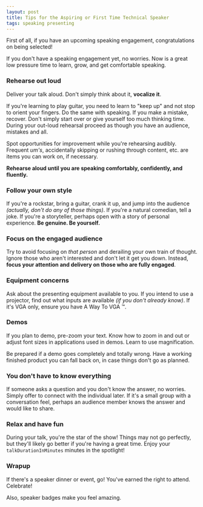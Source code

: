 ```yaml
---
layout: post
title: Tips for the Aspiring or First Time Technical Speaker
tags: speaking presenting
---
```


First of all, if you have an upcoming speaking engagement, congratulations on being selected!

If you don't have a speaking engagement yet, no worries. Now is a great low pressure time to learn, grow, and get comfortable speaking.

### Rehearse out loud

Deliver your talk aloud. Don't simply think about it, **vocalize it**.

If you're learning to play guitar, you need to learn to "keep up" and not stop to orient your fingers. Do the same with speaking. If you make a mistake, recover. Don't simply start over or give yourself too much thinking time. During your out-loud rehearsal proceed as though you have an audience, mistakes and all.

Spot opportunities for improvement while you're rehearsing audibly. Frequent *um's*, accidentally skipping or rushing through content, etc. are items you can work on, if necessary.

**Rehearse aloud until you are speaking comfortably, confidently, and fluently.**

### Follow your own style

If you're a rockstar, bring a guitar, crank it up, and jump into the audience *(actually, don't do any of those things)*. If you're a natural comedian, tell a joke. If you're a storyteller, perhaps open with a story of personal experience. **Be genuine. Be yourself.**

### Focus on the engaged audience

Try to avoid focusing on *that person* and derailing your own train of thought. Ignore those who aren't interested and don't let it get you down. Instead, **focus your attention and delivery on those who are fully engaged**.

### Equipment concerns

Ask about the presenting equipment available to you. If you intend to use a projector, find out what inputs are available *(if you don't already know)*. If it's VGA only, ensure you have A Way To VGA &trade;.

### Demos

If you plan to demo, pre-zoom your text. Know how to zoom in and out or adjust font sizes in applications used in demos. Learn to use magnification.

Be prepared if a demo goes completely and totally wrong. Have a working finished product you can fall back on, in case things don't go as planned.

### You don't have to know everything

If someone asks a question and you don't know the answer, no worries. Simply offer to connect with the individual later. If it's a small group with a conversation feel, perhaps an audience member knows the answer and would like to share.

### Relax and have fun

During your talk, you're the star of the show! Things may not go perfectly, but they'll likely go better if you're having a great time. Enjoy your `talkDurationInMinutes` minutes in the spotlight!

### Wrapup

If there's a speaker dinner or event, go! You've earned the right to attend. Celebrate!

Also, speaker badges make you feel amazing.
